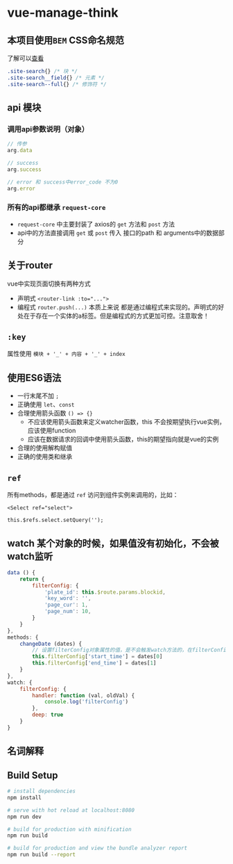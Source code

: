 # vue-manage-think


## 本项目使用`BEM` CSS命名规范
了解可以[查看](http://blog.csdn.net/chenmoquan/article/details/17095465)
```css
.site-search{} /* 块 */  
.site-search__field{} /* 元素 */  
.site-search--full{} /* 修饰符 */ 
```

## api 模块
### 调用api参数说明（对象）
```js
// 传参
arg.data

// success 
arg.success

// error 和 success中error_code 不为0
arg.error
```
### 所有的api都继承 `request-core`
- `request-core` 中主要封装了 axios的 `get` 方法和 `post` 方法
- api中的方法直接调用 `get` 或 `post` 传入 接口的path 和 arguments中的数据部分


## 关于router
vue中实现页面切换有两种方式
- 声明式
`<router-link :to="...">`
- 编程式
`router.push(...)`
本质上来说 都是通过编程式来实现的。声明式的好处在于存在一个实体的a标签。但是编程式的方式更加可控。注意取舍！

## `:key`
属性使用 `模块 + '_' + 内容 + '_' + index`

## 使用ES6语法
- 一行末尾不加 `;`
- 正确使用 `let`、`const`
- 合理使用箭头函数 `() => {}`
	- 不应该使用箭头函数来定义watcher函数，this 不会按期望执行vue实例，应该使用function
	- 应该在数据请求的回调中使用箭头函数，this的期望指向就是vue的实例
- 合理的使用解构赋值
- 正确的使用类和继承

## `ref` 
所有methods，都是通过 `ref` 访问到组件实例来调用的，比如：
```
<Select ref="select">

this.$refs.select.setQuery('');
```

## watch 某个对象的时候，如果值没有初始化，不会被watch监听
```js
data () {
	return {
		filterConfig: {
			'plate_id': this.$route.params.blockid,
			'key_word': '',
			'page_cur': 1,
			'page_num': 10,
		}
	}
},
methods: {
	changeDate (dates) {
		// 设置filterConfig对象属性的值，是不会触发watch方法的，在filterConfig中加入相应的属性即可
		this.filterConfig['start_time'] = dates[0]
		this.filterConfig['end_time'] = dates[1]
	}
},
watch: {
	filterConfig: {
		handler: function (val, oldVal) {
			console.log('filterConfig')
		},
 		deep: true
	}
}
```

## 名词解释





## Build Setup

``` bash
# install dependencies
npm install

# serve with hot reload at localhost:8080
npm run dev

# build for production with minification
npm run build

# build for production and view the bundle analyzer report
npm run build --report
```
